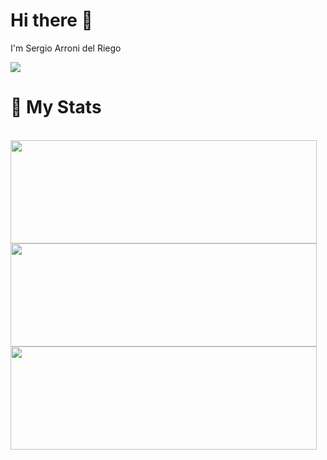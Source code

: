 
# Hi there 👋
<p>
  I'm Sergio Arroni del Riego

</p>

<p align = "left">
  <a href="https://www.linkedin.com/in/sergio-arroni/">
    <img src="https://img.shields.io/badge/linkedin-0077B5.svg?style=for-the-badge&logo=linkedin&logoColor=white"/>
  </a>
</p>

# 🏅 My Stats

 <br/>
  <img width="490" height="165" src="https://github-readme-stats.vercel.app/api?username=SergioArroni&theme=radical&show_icons=true&hide_border=false&line_height=20&title_color=007bff&icon_color=00438a&show_owner=true"/>

 <br/>
 <img width="490" height="165" src="https://github-readme-stats.vercel.app/api/top-langs/?username=SergioArroni&theme=radical&show_icons=true&hide_border=false&line_height=20&title_color=007bff&icon_color=00438a&show_owner=true"/>

 <br/>
  <img width="490" height="165" src="https://github-readme-streak-stats.herokuapp.com/?user=SergioArroni&theme=radical&show_icons=true&hide_border=false&line_height=20&title_color=007bff&icon_color=00438a&show_owner=true"/>

